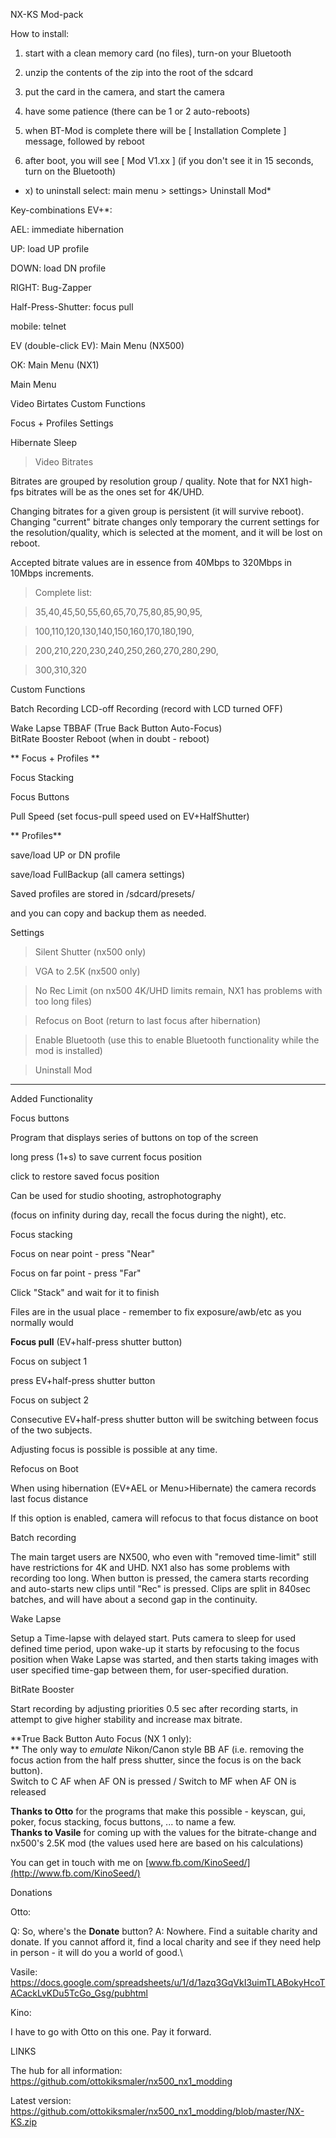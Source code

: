 NX-KS Mod-pack

How to install:

 1) start with a clean memory card (no files), turn-on your Bluetooth

2) unzip the contents of the zip into the root of the sdcard

3) put the card in the camera, and start the camera

4) have some patience (there can be 1 or 2 auto-reboots)

5) when BT-Mod is complete there will be \[ Installation Complete \]
message, followed by reboot

6) after boot, you will see \[ Mod V1.xx \] (if you don\'t see it in 15
seconds, turn on the Bluetooth)

 * x) to uninstall select: main menu \> settings\> Uninstall Mod*

Key-combinations EV+\*:

AEL: immediate hibernation

UP: load UP profile

DOWN: load DN profile

RIGHT: Bug-Zapper

Half-Press-Shutter: focus pull

mobile: telnet

EV (double-click EV): Main Menu (NX500)

OK: Main Menu (NX1)

Main Menu

Video Birtates Custom Functions

Focus + Profiles Settings

Hibernate Sleep

> Video Bitrates

Bitrates are grouped by resolution group / quality. Note that for NX1
high-fps bitrates will be as the ones set for 4K/UHD.

Changing bitrates for a given group is persistent (it will survive
reboot). Changing "current" bitrate changes only temporary the current
settings for the resolution/quality, which is selected at the moment,
and it will be lost on reboot.

Accepted bitrate values are in essence from 40Mbps to 320Mbps in 10Mbps
increments.

> Complete list:

> 35,40,45,50,55,60,65,70,75,80,85,90,95,

> 100,110,120,130,140,150,160,170,180,190,

> 200,210,220,230,240,250,260,270,280,290,

> 300,310,320

Custom Functions

Batch Recording LCD-off Recording (record with LCD turned OFF)

Wake Lapse TBBAF (True Back Button Auto-Focus)\
BitRate Booster Reboot (when in doubt - reboot)

** Focus + Profiles **

Focus Stacking

Focus Buttons

Pull Speed (set focus-pull speed used on EV+HalfShutter)

** Profiles**

save/load UP or DN profile

save/load FullBackup (all camera settings)

Saved profiles are stored in /sdcard/presets/

and you can copy and backup them as needed.

Settings

> Silent Shutter (nx500 only)

> VGA to 2.5K (nx500 only)

> No Rec Limit (on nx500 4K/UHD limits remain, NX1 has problems with too
> long files)

> Refocus on Boot (return to last focus after hibernation)

> Enable Bluetooth (use this to enable Bluetooth functionality while the
> mod is installed)

> Uninstall Mod

** **

Added Functionality

Focus buttons

Program that displays series of buttons on top of the screen

long press (1+s) to save current focus position

click to restore saved focus position

Can be used for studio shooting, astrophotography

(focus on infinity during day, recall the focus during the night), etc.

Focus stacking

Focus on near point - press \"Near\"

Focus on far point - press \"Far\"

Click \"Stack\" and wait for it to finish

Files are in the usual place - remember to fix exposure/awb/etc as you
normally would

**Focus pull** (EV+half-press shutter button)

Focus on subject 1

press EV+half-press shutter button

Focus on subject 2

Consecutive EV+half-press shutter button will be switching between focus
of the two subjects.

Adjusting focus is possible is possible at any time.

Refocus on Boot

When using hibernation (EV+AEL or Menu\>Hibernate) the camera records
last focus distance

If this option is enabled, camera will refocus to that focus distance on
boot

Batch recording

The main target users are NX500, who even with \"removed time-limit\"
still have restrictions for 4K and UHD. NX1 also has some problems with
recording too long. When button is pressed, the camera starts recording
and auto-starts new clips until \"Rec\" is pressed. Clips are split in
840sec batches, and will have about a second gap in the continuity.

Wake Lapse

Setup a Time-lapse with delayed start. Puts camera to sleep for used
defined time period, upon wake-up it starts by refocusing to the focus
position when Wake Lapse was started, and then starts taking images with
user specified time-gap between them, for user-specified duration.

BitRate Booster

Start recording by adjusting priorities 0.5 sec after recording starts,
in attempt to give higher stability and increase max bitrate.

**True Back Button Auto Focus (NX 1 only):\
** The only way to *emulate* Nikon/Canon style BB AF (i.e. removing the
focus action from the half press shutter, since the focus is on the back
button).\
Switch to C AF when AF ON is pressed / Switch to MF when AF ON is
released

**Thanks to Otto** for the programs that make this possible - keyscan,
gui, poker, focus stacking, focus buttons, \... to name a few.\
**Thanks to Vasile** for coming up with the values for the
bitrate-change and nx500\'s 2.5K mod (the values used here are based on
his calculations)

You can get in touch with me on
[www.fb.com/KinoSeed/](http://www.fb.com/KinoSeed/)

Donations

Otto:

Q: So, where\'s the **Donate** button? A: Nowhere. Find a suitable
charity and donate. If you cannot afford it, find a local charity and
see if they need help in person - it will do you a world of good.\

Vasile:
<https://docs.google.com/spreadsheets/u/1/d/1azq3GqVkI3uimTLABokyHcoTACackLvKDu5TcGo_Gsg/pubhtml>

Kino:

I have to go with Otto on this one. Pay it forward.

LINKS

The hub for all information:
<https://github.com/ottokiksmaler/nx500_nx1_modding>

Latest version:
<https://github.com/ottokiksmaler/nx500_nx1_modding/blob/master/NX-KS.zip>
